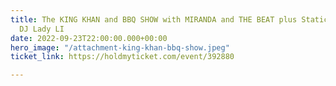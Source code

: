 ```yaml
---
title: The KING KHAN and BBQ SHOW with MIRANDA and THE BEAT plus Static Static and
  DJ Lady LI
date: 2022-09-23T22:00:00.000+00:00
hero_image: "/attachment-king-khan-bbq-show.jpeg"
ticket_link: https://holdmyticket.com/event/392880

---
```


